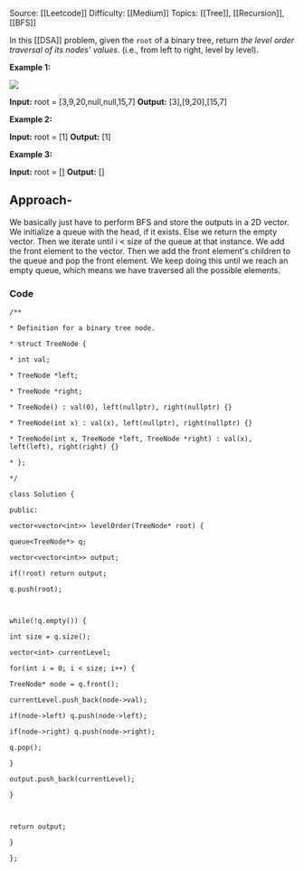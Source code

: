 Source: [[Leetcode]]
Difficulty: [[Medium]]
Topics: [[Tree]], [[Recursion]], [[BFS]]

In this [[DSA]] problem, given the `root` of a binary tree, return _the level order traversal of its nodes' values_. (i.e., from left to right, level by level).

**Example 1:**

![](https://assets.leetcode.com/uploads/2021/02/19/tree1.jpg)

**Input:** root = [3,9,20,null,null,15,7]
**Output:** [3],[9,20],[15,7]

**Example 2:**

**Input:** root = [1]
**Output:** [1]

**Example 3:**

**Input:** root = []
**Output:** []

## Approach-
We basically just have to perform BFS and store the outputs in a 2D vector.
We initialize a queue with the head, if it exists. Else we return the empty vector.
Then we iterate until i < size of the queue at that instance.
We add the front element to the vector. Then we add the front element's children to the queue and pop the front element. We keep doing this until we reach an empty queue, which means we have traversed all the possible elements.

### Code 
```
/**

* Definition for a binary tree node.

* struct TreeNode {

* int val;

* TreeNode *left;

* TreeNode *right;

* TreeNode() : val(0), left(nullptr), right(nullptr) {}

* TreeNode(int x) : val(x), left(nullptr), right(nullptr) {}

* TreeNode(int x, TreeNode *left, TreeNode *right) : val(x), left(left), right(right) {}

* };

*/

class Solution {

public:

vector<vector<int>> levelOrder(TreeNode* root) {

queue<TreeNode*> q;

vector<vector<int>> output;

if(!root) return output;

q.push(root);

  

while(!q.empty()) {

int size = q.size();

vector<int> currentLevel;

for(int i = 0; i < size; i++) {

TreeNode* node = q.front();

currentLevel.push_back(node->val);

if(node->left) q.push(node->left);

if(node->right) q.push(node->right);

q.pop();

}

output.push_back(currentLevel);

}

  

return output;

}

};
```
